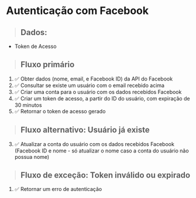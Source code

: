 # Autenticação com Facebook

> ## Dados:
* Token de Acesso

> ## Fluxo primário
1. ✅ Obter dados (nome, email, e Facebook ID) da API do Facebook
2. ✅ Consultar se existe um usuário com o email recebido acima
3. ✅ Criar uma conta para o usuário com os dados recebidos Facebook
4. ✅ Criar um token de acesso, a partir do ID do usuário, com expiração de 30 minutos
5. ✅ Retornar o token de acesso gerado

> ## Fluxo alternativo: Usuário já existe
3. ✅ Atualizar a conta do usuário com os dados recebidos Facebook (Facebook ID e nome - só atualizar o nome caso a conta do usuário não possua nome)

> ## Fluxo de exceção: Token inválido ou expirado
1. ✅  Retornar um erro de autenticação
